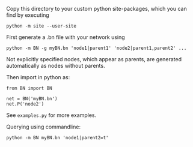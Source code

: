 Copy this directory to your custom python site-packages, which you can find by executing
```
python -m site --user-site
```

First generate a .bn file with your network using
```
python -m BN -g myBN.bn 'node1|parent1' 'node2|parent1,parent2' ...
```
Not explicitly specified nodes, which appear as parents, are generated automatically as nodes without parents.

Then import in python as:
```
from BN import BN

net = BN('myBN.bn')
net.P('node2')
```
See `examples.py` for more examples.

Querying using commandline:
```
python -m BN myBN.bn 'node1|parent2=t'
```